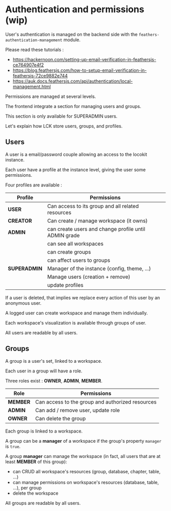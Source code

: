 # Authentication and permissions (wip)

User's authentication is managed
on the backend side with the `feathers-authentication-management` module.

Please read these tutorials :
* https://hackernoon.com/setting-up-email-verification-in-feathersjs-ce764907e4f2
* https://blog.feathersjs.com/how-to-setup-email-verification-in-feathersjs-72ce9882e744
* https://auk.docs.feathersjs.com/api/authentication/local-management.html

Permissions are managed at several levels.

The frontend integrate a section for managing users and groups.

This section is only available for SUPERADMIN users.

Let's explain how LCK store users, groups, and profiles.

## Users

A user is a email/password couple allowing an access 
to the locokit instance.

Each user have a profile at the instance level,
giving the user some permissions.

Four profiles are available :

| Profile        | Permissions                                           |
| -------------- | ----------------------------------------------------- |
| **USER**       | Can access to its group and all related resources     |
| **CREATOR**    | Can create / manage workspace (it owns)               |
| **ADMIN**      | can create users and change profile until ADMIN grade |
|                | can see all workspaces                                |
|                | can create groups                                     |
|                | can affect users to groups                            |
| **SUPERADMIN** | Manager of the instance (config, theme, ...)          |
|                | Manage users (creation + remove)                      |
|                | update profiles                                       |

If a user is deleted, that implies we replace every action of this user by an anonymous user.

A logged user can create workspace and manage them individually.

Each workspace's visualization is available through groups of user.

All users are readable by all users.

## Groups

A group is a user's set, linked to a workspace.

Each user in a group will have a role.

Three roles exist : **OWNER**, **ADMIN**, **MEMBER**.

| Role       | Permissions                                      |
| ---------- | ------------------------------------------------ |
| **MEMBER** | Can access to the group and authorized resources |
| **ADMIN**  | Can add / remove user, update role               |
| **OWNER**  | Can delete the group                             |

Each group is linked to a workspace.

A group can be a **manager** of a workspace if the group's property `manager` is `true`.

A group **manager** can manage the workspace
(in fact, all users that are at least **MEMBER** of this group):
* can CRUD all workspace's resources (group, database, chapter, table, ...)
* can manage permissions on workspace's resources (database, table, ...), per group
* delete the workspace

All groups are readable by all users.